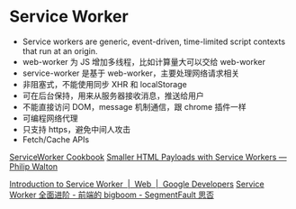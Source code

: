 # Service Worker

- Service workers are generic, event-driven, time-limited script contexts that run at an origin.
- web-worker 为 JS 增加多线程，比如计算量大可以交给 web-worker
- service-worker 是基于 web-worker，主要处理网络请求相关
- 非阻塞式，不能使用同步 XHR 和 localStorage
- 可在后台保持，用来从服务器接收消息，推送给用户
- 不能直接访问 DOM，message 机制通信，跟 chrome 插件一样
- 可编程网络代理
- 只支持 https，避免中间人攻击
- Fetch/Cache APIs

[ServiceWorker Cookbook](https://serviceworke.rs/)
[Smaller HTML Payloads with Service Workers — Philip Walton](https://philipwalton.com/articles/smaller-html-payloads-with-service-workers/)

[Introduction to Service Worker  |  Web  |  Google Developers](https://developers.google.com/web/ilt/pwa/introduction-to-service-worker)
[Service Worker 全面进阶 - 前端的 bigboom - SegmentFault 思否](https://segmentfault.com/a/1190000008050742)

